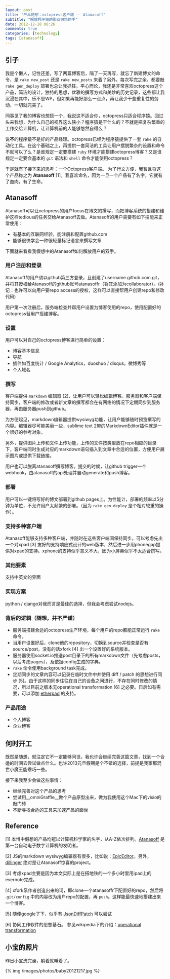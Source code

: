 ```yaml
---
layout: post
title: "产品随想：octopress客户端 —— Atanasoff"
subtitle: "解放程序猿的那双懒惰的手"
date: 2012-12-18 08:26
comments: true
categories: [technology]
tags: [atanasoff]
---
```


## 引子

我是个懒人，记性还差。写了两篇博客后，隔了一天再写，就忘了新建博文的命令，是 ```rake new_post``` 还是 ```rake new_posts``` 来着？另外，每次写完之余，都要敲 ```rake gen_deploy``` 部署也总让我抓狂。平心而论，我还是非常喜欢octopress这个产品，简洁的设计，独特的思想，优雅的撰写方式和美妙的历史记录，这些都让我沉浸在其中，乐不思WP，但如果再能好那么一点点，再让我少干些重复性的劳动，一切就完美了。

同事见了我的博客也想搭一个，我说这不适合你，octopress只适合程序猿。回过头来我想，为什么自己的视界这么狭小？程序猿是干什么的？不就是把复杂繁重的工作交给计算机，让计算机前的人能够悠然自得么？

说**不**的程序猿不是好的产品经理。octopress已经为程序猿提供了一套 ```rake``` 的自动化工具。在这个基础之上，再提供一套简洁的工具让用户摆脱繁杂的设置和命令不就可以了么？是谁规定一定要搭建 ```ruby``` 环境才能搭建octopress博客？又是谁规定一定要会基本的 ```git``` 语法和 ```shell``` 命令才能使用octopress？

于是就有了接下来的思考：一个Octopress客户端。
为了行文方便，我暂且将这个产品称之为 **Atanasoff** [1]。我喜欢命名，因为一旦一个产品有了名字，它就有了血肉，有了生命。

<!-- more -->

## Atanasoff

Atanasoff可以让octopress的用户focus在博文的撰写，而把博客系统的搭建和维护这样tedious的任务交给Atanasoff去做。Atanasoff的用户需要有如下技能来正常使用：

* 有基本的互联网经验，能注册和配置github.com
* 能够很快学会一种很轻量标记语言来撰写文章

下面就来看看我假想中的Atanasoff如何解放用户的双手。

### 用户注册和登录

Atanasoff的用户须以github第三方登录，且创建了username.github.com.git，并将其授权给Atanasoff的github账号atanasoffr（将其添加为collaborator）。(补记：也许可以向用户要repo access的授权，这样可以直接帮用户创建repo和修改代码)

用户第一次注册后，服务端检查并帮用户设置为博客使用的repo，使用配置好的octopress替用户搭建博客。

### 设置

用户可以对自己的octopress博客进行简单的设置： 

* 博客基本信息
* 导航
* 插件如百度统计 / Google Analytics，duoshuo / disqus，微博秀等
* 个人域名

### 撰写

客户端提供 ```markdown``` 编辑器 [2]，让用户可以轻松编辑博客。服务器和客户端保持同步，客户端的修改或者新文章的撰写都会在有网络的情况下定期同步到服务器，再由服务器push到github。

为方便起见，markdown编辑器提供wysiwyg功能，让用户能够随时预览撰写的内容。编辑器尽可能美丽一些，sublime text 2带的MarkdownEditor插件就是一个很好的参考对象。

另外，提供图片上传和文件上传功能，上传的文件按类型放在repo相应的目录下，客户端同时生成对应的markdown语句插入到文章中合适的位置，方便用户展示图片或提供下载链接。

用户也可以脱离atanasoff撰写博客。提交的时候，让github trigger一个webhook，由atanasoff的api处理并自动generate和push博客。

### 部署

用户可以一键将写好的博文部署到github pages上。为性能计，部署的频率以5分钟为单位，不允许用户太频繁的部署。（因为 ```rake gen_deploy``` 是个相对较重的操作）。

### 支持多种客户端

Atanasoff能够支持多种客户端，并随时在这些客户端间保持同步。可以考虑先出一个对xpad [3] 友好的支持响应式设计的web版本，然后进一步用phonegap提供对xpad的支持。xphone的支持似乎意义不大，因为小屏幕似乎不太适合撰写。

### 其他要素

支持中英文的界面

### 实现方案

python / django对我而言是最佳的选择，但我会考虑尝试nodejs。

### 背后的逻辑（随想，并不严谨）

* 服务端搭建合适的octopress生产环境，每个用户的repo都能正常运行 ```rake``` 命令。
* 当用户设置好后，clone他的repository，切换到source并检查是否有source/post，没有的话xfork [4] 出一个设置好的系统版本。
* 服务器使用socket.io推送post目录下的所有markdown文件（先考虑posts，以后考虑pages），及依据config生成的字典。
* ```rake``` 命令使用background task完成。
* 定期同步的文章内容可以记录在临时文件中并使用 diff / patch 的思想进行同步 [5]。由于这样的同步往往在自己的设备之间进行，不存在同时修改的情况，所以目前之版本无operational transformation [6] 之必要。日后如有需要，可以添加 [etherpad](http://http://etherpad.org/) 的支持。


### 产品用途

* 个人博客
* 企业博客

## 何时开工

既然是随想，就注定它不一定能够问世。我也许会继续完善这篇文章，找到一个合适的时间去尝试做点什么。也许2013元旦假期是个不错的选择，前提是我家那混世小魔王能乖巧一些。

接下来我至少会做这些事情：

* 继续完善对这个产品的思考
* 尝试用__omniGraffle__做个产品原型出来，做为我使用这个Mac下的visio的敲门砖
* 不断寻找合适的工具来加速产品的面世

## Reference

[1] 本博中假想的产品均冠以计算机科学家的名字，从A-Z依次排列。[Atanasoff](http://zh.wikipedia.org/wiki/%E7%BA%A6%E7%BF%B0%C2%B7%E6%96%87%E6%A3%AE%E7%89%B9%C2%B7%E9%98%BF%E5%A1%94%E7%BA%B3%E7%B4%A2%E5%A4%AB) 是第一台自动电子数字计算机的发明者。

[2] JS的markdown wysiwyg编辑器有很多，比如说：[EpicEditor](http://oscargodson.github.com/EpicEditor/)。另外，[dillinger](http://dillinger.io/) 绝对是让Atanasoff惊喜的project。

[3] 考虑xpad主要是因为本文实际上是在搭地铁的一个多小时里用ipad上的evernote完成。

[4] xfork系作者创造出来的词，即clone一个atanasoffr下配置好的repo，然后将 .```git/config``` 中的内容改为用户repo的配置，再 ```push```。这样能最快速地搭建出来一个博客。

[5] 随便google了下，似乎有 [JsonDiffPatch](https://github.com/benjamine/JsonDiffPatch) 可以尝试

[6] 协同工作软件的思想基石。 参见wikipedia下的介绍：[operational transformation](http://en.wikipedia.org/wiki/Operational_transformation) 

## 小宝的照片

昨日小宝洗完澡，躺着就睡着了。

{% img /images/photos/baby20121217.jpg %}

